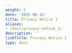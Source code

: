 ```yaml
---
weight: 2
date: '2025-06-12'
title: Privacy Notice 1
aliases:
- /docs/privacy-notice_1/
description: ''
linkTitle: Privacy Notice 1
type: docs
---
```


